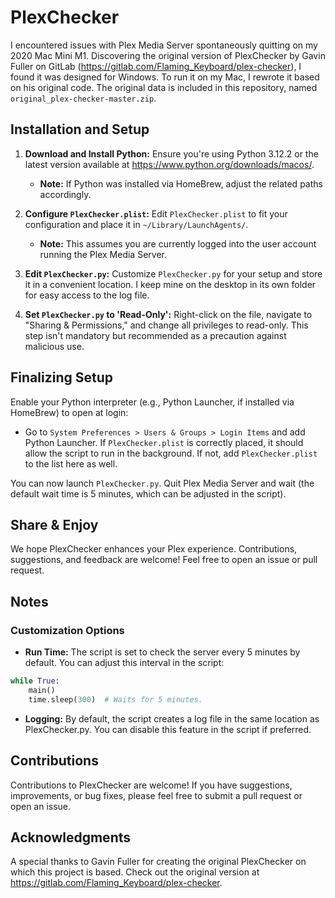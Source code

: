 # PlexChecker

I encountered issues with Plex Media Server spontaneously quitting on my 2020 Mac Mini M1. Discovering the original version of PlexChecker by Gavin Fuller on GitLab (https://gitlab.com/Flaming_Keyboard/plex-checker), I found it was designed for Windows. To run it on my Mac, I rewrote it based on his original code. The original data is included in this repository, named `original_plex-checker-master.zip`.

## Installation and Setup

1. **Download and Install Python:** Ensure you're using Python 3.12.2 or the latest version available at https://www.python.org/downloads/macos/.
   
   - **Note:** If Python was installed via HomeBrew, adjust the related paths accordingly.

2. **Configure `PlexChecker.plist`:** Edit `PlexChecker.plist` to fit your configuration and place it in `~/Library/LaunchAgents/`.
   
   - **Note:** This assumes you are currently logged into the user account running the Plex Media Server.

3. **Edit `PlexChecker.py`:** Customize `PlexChecker.py` for your setup and store it in a convenient location. I keep mine on the desktop in its own folder for easy access to the log file.

4. **Set `PlexChecker.py` to 'Read-Only':** Right-click on the file, navigate to "Sharing & Permissions," and change all privileges to read-only. This step isn't mandatory but recommended as a precaution against malicious use.

## Finalizing Setup

Enable your Python interpreter (e.g., Python Launcher, if installed via HomeBrew) to open at login:

- Go to `System Preferences > Users & Groups > Login Items` and add Python Launcher. If `PlexChecker.plist` is correctly placed, it should allow the script to run in the background. If not, add `PlexChecker.plist` to the list here as well.

You can now launch `PlexChecker.py`. Quit Plex Media Server and wait (the default wait time is 5 minutes, which can be adjusted in the script).

## Share & Enjoy

We hope PlexChecker enhances your Plex experience. Contributions, suggestions, and feedback are welcome! Feel free to open an issue or pull request.

## Notes

### Customization Options

- **Run Time:** The script is set to check the server every 5 minutes by default. You can adjust this interval in the script:

```python
while True:
    main()
    time.sleep(300)  # Waits for 5 minutes.
```
- **Logging:** By default, the script creates a log file in the same location as PlexChecker.py. You can disable this feature in the script if preferred.

## Contributions

Contributions to PlexChecker are welcome! If you have suggestions, improvements, or bug fixes, please feel free to submit a pull request or open an issue.

## Acknowledgments

A special thanks to Gavin Fuller for creating the original PlexChecker on which this project is based. Check out the original version at https://gitlab.com/Flaming_Keyboard/plex-checker.
